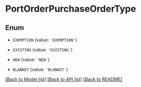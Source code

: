 # PortOrderPurchaseOrderType


## Enum

* `EXEMPTION` (value: `'EXEMPTION'`)

* `EXISTING` (value: `'EXISTING'`)

* `NEW` (value: `'NEW'`)

* `BLANKET` (value: `'BLANKET'`)

[[Back to Model list]](../README.md#documentation-for-models) [[Back to API list]](../README.md#documentation-for-api-endpoints) [[Back to README]](../README.md)


